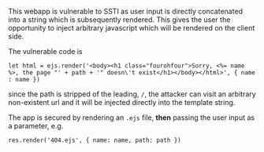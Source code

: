This webapp is vulnerable to SSTI as user input is directly concatenated into a string which is subsequently rendered. This gives the user the opportunity to inject arbitrary javascript which will be rendered on the client side.

The vulnerable code is

```
let html = ejs.render('<body><h1 class="fourohfour">Sorry, <%= name %>, the page "' + path + '" doesn\'t exist</h1></body></html>', { name : name })
```
since the path is stripped of the leading, `/`, the attacker can visit an arbitrary non-existent url and it will be injected directly into the template string.

The app is secured by rendering an `.ejs` file, <strong>then</strong> passing the user input as a parameter, e.g. 
```
res.render('404.ejs', { name: name, path: path })
```
